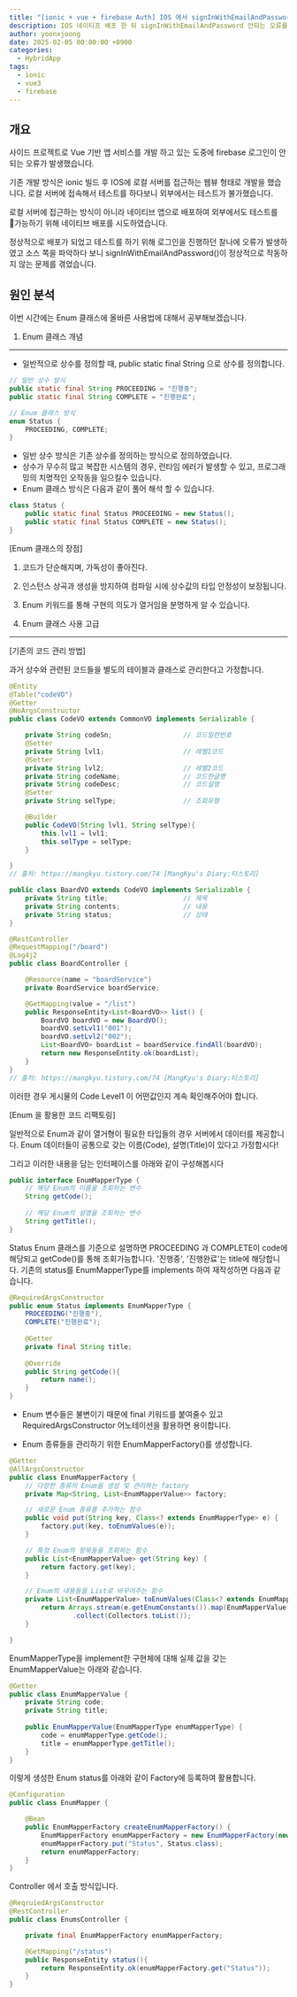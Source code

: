 ```yaml
---
title: "[ionic + vue + firebase Auth] IOS 에서 signInWithEmailAndPassword  오류 해결하기"
description: IOS 네이티프 배포 한 뒤 signInWithEmailAndPassword 안되는 오류를 해결하면서 정리 및 기억하기 위한 포스트
author: yoonxjoong
date: 2025-02-05 00:00:00 +0900
categories:
  - HybridApp
tags:
  - ionic
  - vue3
  - firebase
---
```

## 개요
사이드 프로젝트로 Vue 기반 앱 서비스를 개발 하고 있는 도중에 firebase 로그인이 안되는 오류가 발생했습니다.

기존 개발 방식은 ionic 빌드 후 IOS에 로컬 서버를 접근하는 웹뷰 형태로 개발을 했습니다. 로컬 서버에 접속해서 테스트를 하다보니 외부에서는 테스트가 불가했습니다.

로컬 서버에 접근하는 방식이 아니라 네이티브 앱으로 배포하여 외부에서도 테스트를 가능하기 위해 네이티브 배포를 시도하였습니다.

정상적으로 배포가 되었고 테스트를 하기 위해 로그인을 진행하던 찰나에 오류가 발생하였고 소스 쪽을 파악하다 보니 signInWithEmailAndPassword()이 정상적으로 작동하지 않는 문제를 겪었습니다.

## 원인 분석




이번 시간에는 Enum 클래스에 올바른 사용법에 대해서 공부해보겠습니다.

1. Enum 클래스 개념
---

- 일반적으로 상수를 정의할 때, public static final String 으로 상수를 정의합니다.

```java
// 일반 상수 방식
public static final String PROCEEDING = "진행중";
public static final String COMPLETE = "진행완료";

// Enum 클래스 방식
enum Status {
    PROCEEDING, COMPLETE;
}
```

- 일반 상수 방식은 기존 상수를 정의하는 방식으로 정의하였습니다.
- 상수가 무수히 많고 복잡한 시스템의 경우, 런타임 에러가 발생할 수 있고, 프로그래밍의 치명적인 오작동을 일으킬수 있습니다.
- Enum 클래스 방식은 다음과 같이 풀어 해석 할 수 있습니다.

```java
class Status {
    public static final Status PROCEEDING = new Status();
    public static final Status COMPLETE = new Status();
}
```


[Enum 클래스의 장점]
1. 코드가 단순해지며, 가독성이 좋아진다.
2. 인스턴스 상곡과 생성을 방지하여 컴파일 시에 상수값의 타입 안정성이 보장됩니다.
3. Enum 키워드를 통해 구현의 의도가 열거임을 분명하게 알 수 있습니다.



2. Enum 클래스 사용 고급
---
[기존의 코드 관리 방법]

과거 상수와 관련된 코드들을 별도의 테이블과 클래스로 관리한다고 가정합니다.

```java
@Entity
@Table("codeVO")
@Getter
@NoArgsConstructor
public class CodeVO extends CommonVO implements Serializable {

    private String codeSn;					// 코드일련번호
    @Setter
    private String lvl1;					// 레벨1코드
    @Setter
    private String lvl2;					// 레벨2코드
    private String codeName;				// 코드한글명
    private String codeDesc;				// 코드설명
    @Setter
    private String selType;					// 조회유형

    @Builder
    public CodeVO(String lvl1, String selType){
        this.lvl1 = lvl1;
        this.selType = selType;
    }

}
// 출처: https://mangkyu.tistory.com/74 [MangKyu's Diary:티스토리]
```

```java
public class BoardVO extends CodeVO implements Serializable {
    private String title;					// 제목
    private String contents;				// 내용
    private String status;					// 상태
}

@RestController
@RequestMapping("/board")
@Log4j2
public class BoardController {

    @Resource(name = "boardService")
    private BoardService boardService;

    @GetMapping(value = "/list")
    public ResponseEntity<List<BoardVO>> list() {
        BoardVO boardVO = new BoardVO();
        boardVO.setLvl1("001");
        boardVO.setLvl2("002");
        List<BoardVO> boardList = boardService.findAll(boardVO);
        return new ResponseEntity.ok(boardList);
    }
}
// 출처: https://mangkyu.tistory.com/74 [MangKyu's Diary:티스토리]
```

이러한 경우 게시물의 Code Level1 이 어떤값인지 계속 확인해주어야 합니다.

[Enum 을 활용한 코드 리팩토링]

일반적으로 Enum과 같이 열거형이 필요한 타입들의 경우 서버에서 데이터를 제공합니다. Enum 데이터들이 공통으로 갖는 이름(Code),
설명(Title)이 있다고 가정합시다!

그리고 이러한 내용을 담는 인터페이스를 아래와 같이 구성해봅시다
```java
public interface EnumMapperType {
    // 해당 Enum의 이름을 조회하는 변수
    String getCode();
    
    // 해당 Enum의 설명을 조회하는 변수
    String getTitle();
}
```

Status Enum 클래스를 기준으로 설명하면 PROCEEDING 과 COMPLETE이 code에 해당되고 getCode()를 통해 조회가능합니다.
'진행중', '진행완료'는 title에 해당합니다.
기존의 status를 EnumMapperType를 implements 하여 재작성하면 다음과 같습니다.
```java
@RequiredArgsConstructor
public enum Status implements EnumMapperType {
    PROCEEDING("진행중"),
    COMPLETE("진행완료");
    
    @Getter
    private final String title;
    
    @Override
    public String getCode(){
        return name();
    }
}
```

- Enum 변수들은 불변이기 때문에 final 키워드를 붙여줄수 있고 RequiredArgsConstructor 어노테이션을 활용하면 용이합니다.

- Enum 종류들을 관리하기 위한 EnumMapperFactory()를 생성합니다.
```java
@Getter
@AllArgsConstructor
public class EnumMapperFactory {
	// 다양한 종류의 Enum을 생성 및 관리하는 factory
    private Map<String, List<EnumMapperValue>> factory;

    // 새로운 Enum 종류를 추가하는 함수
    public void put(String key, Class<? extends EnumMapperType> e) {
        factory.put(key, toEnumValues(e));
    }

    // 특정 Enum의 항목들을 조회하는 함수
    public List<EnumMapperValue> get(String key) {
        return factory.get(key);
    }

    // Enum의 내용들을 List로 바꾸어주는 함수
    private List<EnumMapperValue> toEnumValues(Class<? extends EnumMapperType> e) {
        return Arrays.stream(e.getEnumConstants()).map(EnumMapperValue::new)
                .collect(Collectors.toList());
    }

}
```

EnumMapperType을 implement한 구현체에 대해 실제 값을 갖는 EnumMapperValue는 아래와 같습니다.
```java
@Getter
public class EnumMapperValue {
    private String code;
    private String title;
    
    public EnumMapperValue(EnumMapperType enumMapperType) {
        code = enumMapperType.getCode();
        title = enumMapperType.getTitle();
    }
}
```

이렇게 생성한 Enum status를 아래와 같이 Factory에 등록하여 활용합니다.

```java
@Configuration
public class EnumMapper {

    @Bean
    public EnumMapperFactory createEnumMapperFactory() {
        EnumMapperFactory enumMapperFactory = new EnumMapperFactory(new LinkedHashMap<>());
        enumMapperFactory.put("Status", Status.class);
        return enumMapperFactory;
    }
}
```

Controller 에서 호출 방식입니다.

```java
@ReqruiedArgsConstructor
@RestController
public class EnumsController {

    private final EnumMapperFactory enumMapperFactory;

    @GetMapping("/status")
    public ResponseEntity status(){
        return ResponseEntity.ok(enumMapperFactory.get("Status"));
    }
}
```
